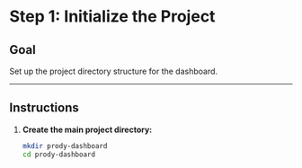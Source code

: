 # Step 1: Initialize the Project

## Goal
Set up the project directory structure for the dashboard.

---

## Instructions

1. **Create the main project directory:**
   ```bash
   mkdir prody-dashboard
   cd prody-dashboard
